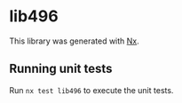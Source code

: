 # lib496

This library was generated with [Nx](https://nx.dev).

## Running unit tests

Run `nx test lib496` to execute the unit tests.
